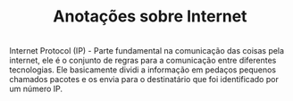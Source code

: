 <h1 style="text-align: center;">Anotações sobre Internet</h1>
<br>
Internet Protocol (IP) - Parte fundamental na comunicação das coisas pela internet, ele é o conjunto de regras para a comunicação entre diferentes tecnologias. Ele basicamente dividi a informação em pedaços pequenos chamados pacotes e os envia para o destinatário que foi identificado por um número IP.  